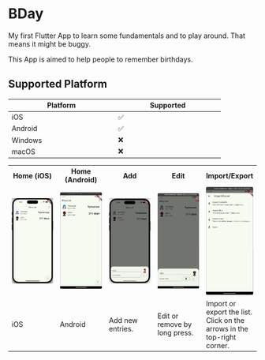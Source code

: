 # BDay
My first Flutter App to learn some fundamentals and to play around.
That means it might be buggy.

This App is aimed to help people to remember birthdays.

## Supported Platform
| Platform | Supported |
|----------|-----------|
| iOS      | ✅        |
| Android  | ✅        |
| Windows  | ❌        |
| macOS    | ❌        |

<style>
  table {
    width: 100%;
    table-layout: fixed;
  }
  th, td {
    width: 20%;
  }
</style>

<table>
  <tr>
    <th>Home (iOS)</th>
    <th>Home (Android)</th>
    <th>Add</th>
    <th>Edit</th>
    <th>Import/Export</th>
  </tr>
  <tr>
    <td><img src="media/home_ios.png" width="100%"></td>
    <td><img src="media/home_android.png" width="100%"></td>
    <td><img src="media/add.png" width="100%"></td>
    <td><img src="media/edit_remove.png" width="100%"></td>
    <td><img src="media/import_export.png" width="100%"></td>
  </tr>
  <tr>
    <td>iOS</td>
    <td>Android</td>
    <td>Add new entries.</td>
    <td>Edit or remove by long press.</td>
    <td>Import or export the list.<br>Click on the arrows in the top-right corner.</td>
  </tr>
</table>